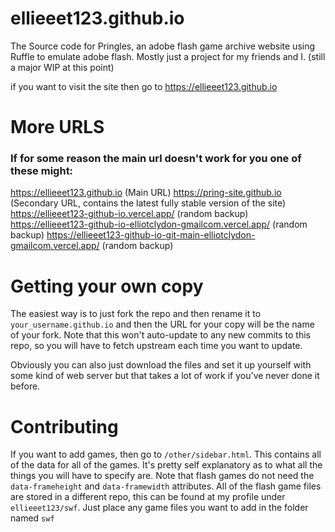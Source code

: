 # ellieeet123.github.io
The Source code for Pringles, an adobe flash game archive website using Ruffle to emulate adobe flash. Mostly just a project for my friends and I. (still a major WIP at this point)

if you want to visit the site then go to https://ellieeet123.github.io

# More URLS

### If for some reason the main url doesn't work for you one of these might:
https://ellieeet123.github.io (Main URL)
https://pring-site.github.io (Secondary URL, contains the latest fully stable version of the site)
https://ellieeet123-github-io.vercel.app/ (random backup)
https://ellieeet123-github-io-elliotclydon-gmailcom.vercel.app/ (random backup)
https://ellieeet123-github-io-git-main-elliotclydon-gmailcom.vercel.app/ (random backup)

# Getting your own copy
The easiest way is to just fork the repo and then rename it to `your_username.github.io` and then the URL for your copy will be the name of your fork. Note that this won't auto-update to any new commits to this repo, so you will have to fetch upstream each time you want to update.

Obviously you can also just download the files and set it up yourself with some kind of web server but that takes a lot of work if you've never done it before.

# Contributing
If you want to add games, then go to `/other/sidebar.html`. This contains all of the data for all of the games. It's pretty self explanatory as to what all the things you will have to specify are. Note that flash games do not need the `data-frameheight` and `data-framewidth` attributes. All of the flash game files are stored in a different repo, this can be found at my profile under `ellieeet123/swf`. Just place any game files you want to add in the folder named `swf`
